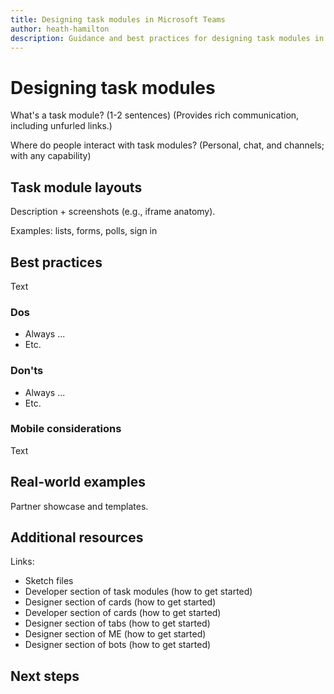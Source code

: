 ```yaml
---
title: Designing task modules in Microsoft Teams
author: heath-hamilton
description: Guidance and best practices for designing task modules in a Microsoft Teams app.
---
```

# Designing task modules

What's a task module? (1-2 sentences) (Provides rich communication, including unfurled links.)

Where do people interact with task modules? (Personal, chat, and channels; with any capability)

## Task module layouts

Description + screenshots (e.g., iframe anatomy).

Examples: lists, forms, polls, sign in

## Best practices

Text

### Dos

* Always ...
* Etc.

### Don'ts

* Always ...
* Etc.

### Mobile considerations

Text

## Real-world examples

Partner showcase and templates.

## Additional resources

Links:

* Sketch files
* Developer section of task modules (how to get started)
* Designer section of cards (how to get started)
* Developer section of cards (how to get started)
* Designer section of tabs (how to get started)
* Designer section of ME (how to get started)
* Designer section of bots (how to get started)

## Next steps
